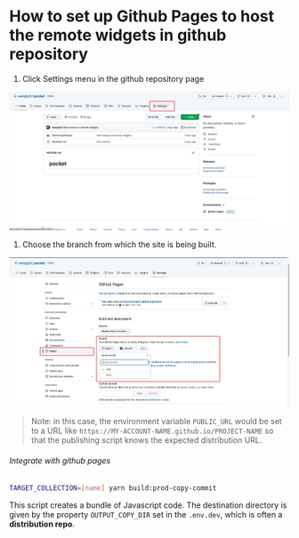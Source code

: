 # How to set up Github Pages to host the remote widgets in github repository

1. Click Settings menu in the github repository page

![img.jpg](assets/settings.jpg)

1. Choose the branch from which the site is being built.

![img.jpg](assets/setup.jpg)

> Note: in this case, the environment variable `PUBLIC_URL` would be set to a URL like `https://MY-ACCOUNT-NAME.github.io/PROJECT-NAME` so that the publishing script knows the expected distribution URL.

###### _Integrate with github pages_

```bash
TARGET_COLLECTION=[name] yarn build:prod-copy-commit
```

This script creates a bundle of Javascript code. The destination directory is given by the property `OUTPUT_COPY_DIR` set in the `.env.dev`, which is often a **distribution repo**.
